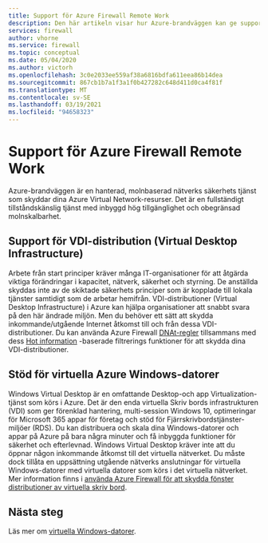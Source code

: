 ```yaml
---
title: Support för Azure Firewall Remote Work
description: Den här artikeln visar hur Azure-brandväggen kan ge support för ditt krav på fjärranslutna arbets kraft.
services: firewall
author: vhorne
ms.service: firewall
ms.topic: conceptual
ms.date: 05/04/2020
ms.author: victorh
ms.openlocfilehash: 3c0e2033ee559af38a6816bdfa611eea86b14dea
ms.sourcegitcommit: 867cb1b7a1f3a1f0b427282c648d411d0ca4f81f
ms.translationtype: MT
ms.contentlocale: sv-SE
ms.lasthandoff: 03/19/2021
ms.locfileid: "94658323"
---
```

# <a name="azure-firewall-remote-work-support"></a>Support för Azure Firewall Remote Work

Azure-brandväggen är en hanterad, molnbaserad nätverks säkerhets tjänst som skyddar dina Azure Virtual Network-resurser. Det är en fullständigt tillståndskänslig tjänst med inbyggd hög tillgänglighet och obegränsad molnskalbarhet.

## <a name="virtual-desktop-infrastructure-vdi-deployment-support"></a>Support för VDI-distribution (Virtual Desktop Infrastructure)

Arbete från start principer kräver många IT-organisationer för att åtgärda viktiga förändringar i kapacitet, nätverk, säkerhet och styrning. De anställda skyddas inte av de skiktade säkerhets principer som är kopplade till lokala tjänster samtidigt som de arbetar hemifrån. VDI-distributioner (Virtual Desktop Infrastructure) i Azure kan hjälpa organisationer att snabbt svara på den här ändrade miljön. Men du behöver ett sätt att skydda inkommande/utgående Internet åtkomst till och från dessa VDI-distributioner. Du kan använda Azure Firewall [DNAt-regler](rule-processing.md) tillsammans med dess [Hot information](threat-intel.md) -baserade filtrerings funktioner för att skydda dina VDI-distributioner.

## <a name="azure-windows-virtual-desktop-support"></a>Stöd för virtuella Azure Windows-datorer

Windows Virtual Desktop är en omfattande Desktop-och app Virtualization-tjänst som körs i Azure. Det är den enda virtuella Skriv bords infrastrukturen (VDI) som ger förenklad hantering, multi-session Windows 10, optimeringar för Microsoft 365 appar för företag och stöd för Fjärrskrivbordstjänster-miljöer (RDS). Du kan distribuera och skala dina Windows-datorer och appar på Azure på bara några minuter och få inbyggda funktioner för säkerhet och efterlevnad. Windows Virtual Desktop kräver inte att du öppnar någon inkommande åtkomst till det virtuella nätverket. Du måste dock tillåta en uppsättning utgående nätverks anslutningar för virtuella Windows-datorer med virtuella datorer som körs i det virtuella nätverket. Mer information finns i [använda Azure Firewall för att skydda fönster distributioner av virtuella skriv bord](protect-windows-virtual-desktop.md).

## <a name="next-steps"></a>Nästa steg

Läs mer om [virtuella Windows-datorer](../virtual-desktop/index.yml).
